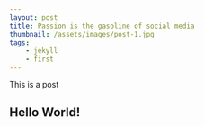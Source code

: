 ```yaml
---
layout: post
title: Passion is the gasoline of social media
thumbnail: /assets/images/post-1.jpg
tags:
    - jekyll
    - first
---
```


This is a post

## Hello World!